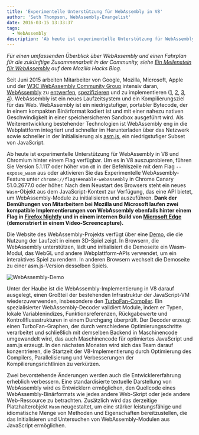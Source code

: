 ```yaml
---
title: 'Experimentelle Unterstützung für WebAssembly in V8'
author: 'Seth Thompson, WebAssembly-Evangelist'
date: 2016-03-15 13:33:37
tags:
  - WebAssembly
description: 'Ab heute ist experimentelle Unterstützung für WebAssembly in V8 und Chromium hinter einem Flag verfügbar.'
---
```

_Für einen umfassenden Überblick über WebAssembly und einen Fahrplan für die zukünftige Zusammenarbeit in der Community, siehe [Ein Meilenstein für WebAssembly](https://hacks.mozilla.org/2016/03/a-webassembly-milestone/) auf dem Mozilla Hacks Blog._

Seit Juni 2015 arbeiten Mitarbeiter von Google, Mozilla, Microsoft, Apple und der [W3C WebAssembly Community Group](https://www.w3.org/community/webassembly/participants) intensiv daran, [WebAssembly](https://webassembly.github.io/) zu [entwerfen](https://github.com/WebAssembly/design), [spezifizieren](https://github.com/WebAssembly/spec) und zu implementieren ([1](https://www.chromestatus.com/features/5453022515691520), [2](https://platform-status.mozilla.org/#web-assembly), [3](https://github.com/Microsoft/ChakraCore/wiki/Roadmap), [4](https://webkit.org/status/#specification-webassembly)). WebAssembly ist ein neues Laufzeitsystem und ein Kompilierungsziel für das Web. WebAssembly ist ein niedrigstufiger, portabler Bytecode, der in einem kompakten Binärformat kodiert ist und mit einer nahezu nativen Geschwindigkeit in einer speichersicheren Sandbox ausgeführt wird. Als Weiterentwicklung bestehender Technologien ist WebAssembly eng in die Webplattform integriert und schneller im Herunterladen über das Netzwerk sowie schneller in der Initialisierung als [asm.js](http://asmjs.org/), ein niedrigstufiger Subset von JavaScript.

<!--truncate-->
Ab heute ist experimentelle Unterstützung für WebAssembly in V8 und Chromium hinter einem Flag verfügbar. Um es in V8 auszuprobieren, führen Sie Version 5.1.117 oder höher von `d8` in der Befehlszeile mit dem Flag `--expose_wasm` aus oder aktivieren Sie das Experimentelle WebAssembly-Feature unter `chrome://flags#enable-webassembly` in Chrome Canary 51.0.2677.0 oder höher. Nach dem Neustart des Browsers steht ein neues `Wasm`-Objekt aus dem JavaScript-Kontext zur Verfügung, das eine API bietet, um WebAssembly-Module zu initialisieren und auszuführen. **Dank der Bemühungen von Mitarbeitern bei Mozilla und Microsoft laufen zwei kompatible Implementierungen von WebAssembly ebenfalls hinter einem Flag in [Firefox Nightly](https://hacks.mozilla.org/2016/03/a-webassembly-milestone) und in einem internen Build von [Microsoft Edge](http://blogs.windows.com/msedgedev/2016/03/15/previewing-webassembly-experiments) (demonstriert in einem Video-Screencapture).**

Die Website des WebAssembly-Projekts verfügt über eine [Demo](https://webassembly.github.io/demo/), die die Nutzung der Laufzeit in einem 3D-Spiel zeigt. In Browsern, die WebAssembly unterstützen, lädt und initialisiert die Demoseite ein Wasm-Modul, das WebGL und andere Webplattform-APIs verwendet, um ein interaktives Spiel zu rendern. In anderen Browsern wechselt die Demoseite zu einer asm.js-Version desselben Spiels.

![[WebAssembly-Demo](https://webassembly.github.io/demo/)](/_img/webassembly-experimental/tanks.jpg)

Unter der Haube ist die WebAssembly-Implementierung in V8 darauf ausgelegt, einen Großteil der bestehenden Infrastruktur der JavaScript-VM wiederzuverwenden, insbesondere den [TurboFan-Compiler](/blog/turbofan-jit). Ein spezialisierter WebAssembly-Decoder validiert Module, indem er Typen, lokale Variablenindizes, Funktionsreferenzen, Rückgabewerte und Kontrollflussstrukturen in einem Durchgang überprüft. Der Decoder erzeugt einen TurboFan-Graphen, der durch verschiedene Optimierungsschritte verarbeitet und schließlich mit demselben Backend in Maschinencode umgewandelt wird, das auch Maschinencode für optimiertes JavaScript und asm.js erzeugt. In den nächsten Monaten wird sich das Team darauf konzentrieren, die Startzeit der V8-Implementierung durch Optimierung des Compilers, Parallelisierung und Verbesserungen der Kompilierungsrichtlinien zu verkürzen.

Zwei bevorstehende Änderungen werden auch die Entwicklererfahrung erheblich verbessern. Eine standardisierte textuelle Darstellung von WebAssembly wird es Entwicklern ermöglichen, den Quellcode eines WebAssembly-Binärformats wie jedes andere Web-Skript oder jede andere Web-Ressource zu betrachten. Zusätzlich wird das derzeitige Platzhalterobjekt `Wasm` neugestaltet, um eine stärker leistungsfähige und idiomatische Menge von Methoden und Eigenschaften bereitzustellen, die das Initialisieren und Untersuchen von WebAssembly-Modulen aus JavaScript ermöglichen.
